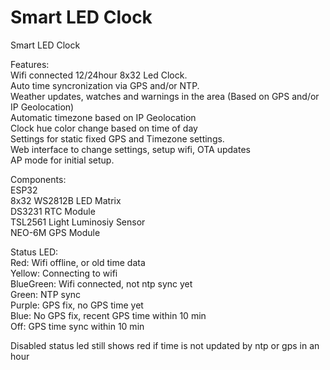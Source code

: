 # Smart LED Clock
Smart LED Clock<br>

Features:<br>
Wifi connected 12/24hour 8x32 Led Clock.<br>
Auto time syncronization via GPS and/or NTP.<br>
Weather updates, watches and warnings in the area (Based on GPS and/or IP Geolocation)<br>
Automatic timezone based on IP Geolocation<br>
Clock hue color change based on time of day<br>
Settings for static fixed GPS and Timezone settings.<br>
Web interface to change settings, setup wifi, OTA updates<br>
AP mode for initial setup.<br>

Components:<br>
ESP32<br>
8x32 WS2812B LED Matrix<br>
DS3231 RTC Module<br>
TSL2561 Light Luminosiy Sensor<br>
NEO-6M GPS Module<br>

Status LED:<br>
Red: Wifi offline, or old time data<br>
Yellow: Connecting to wifi<br>
BlueGreen: Wifi connected, not ntp sync yet<br>
Green: NTP sync<br>
Purple: GPS fix, no GPS time yet<br>
Blue: No GPS fix, recent GPS time within 10 min<br>
Off: GPS time sync within 10 min<br>

Disabled status led still shows red if time is not updated by ntp or gps in an hour<br>



